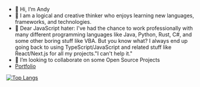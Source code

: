 - 👋 Hi, I’m Andy
- 👀 I am a logical and creative thinker who enjoys learning new languages, frameworks, and technologies.
- 🌱 Dear JavaScript hater:
      I've had the chance to work professionally with many different programming languages like Java, Python, Rust, C#, and some other boring stuff like VBA.
      But you know what? I always end up going back to using TypeScript/JavaScript and related stuff like React/Next.js for all my projects."I can't help it."
- 💞️ I’m looking to collaborate on some Open Source Projects
- [Portfolio](https://aalfonso.com/)


[![Top Langs](https://github-readme-stats.vercel.app/api/top-langs/?username=aalfonsodev)](https://github.com/aalfonsodev/github-readme-stats)
